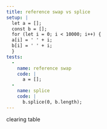 ```yaml
---
title: reference swap vs splice
setup: |
  let a = [];
  const b = [];
  for (let i = 0; i < 10000; i++) {
  a[i] = ' ' + i;
  b[i] = ' ' + i;
  }
tests:
  -
    name: reference swap
    code: |
      a = [];
  -
    name: splice
    code: |
      b.splice(0, b.length);
---
```

clearing table
